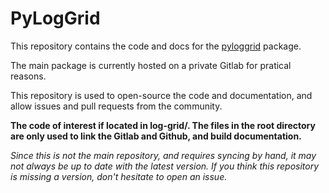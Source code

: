 # PyLogGrid

This repository contains the code and docs for the [pyloggrid](https://pypi.org/project/pyloggrid) package.

The main package is currently hosted on a private Gitlab for pratical reasons.

This repository is used to open-source the code and documentation, and allow issues and pull requests from the community.

**The code of interest if located in log-grid/. The files in the root directory are only used to link the Gitlab and Github, and build documentation.**

*Since this is not the main repository, and requires syncing by hand, it may not always be up to date with the latest version. If you think this repository is missing a version, don't hesitate to open an issue.*
